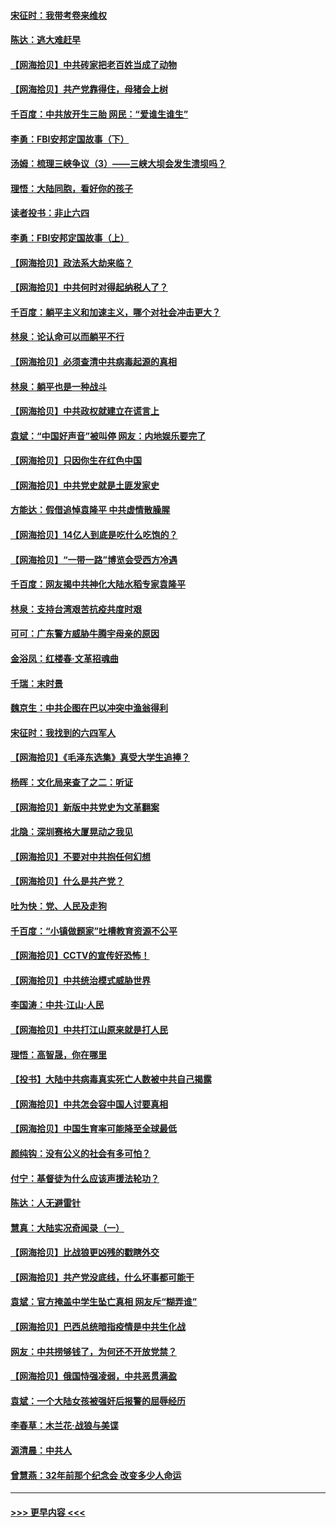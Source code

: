 #### [宋征时：我带考卷来维权](../pages/nsc993/n12994088.md?t=06030602) 
#### [陈达：逃大难赶早](../pages/nsc993/n12993569.md?t=06030602) 
#### [【网海拾贝】中共砖家把老百姓当成了动物](../pages/nsc993/n12993483.md?t=06030602) 
#### [【网海拾贝】共产党靠得住，母猪会上树](../pages/nsc993/n12990730.md?t=06030602) 
#### [千百度：中共放开生三胎 网民：“爱谁生谁生”](../pages/nsc993/n12990644.md?t=06030602) 
#### [李勇：FBI安邦定国故事（下）](../pages/nsc993/n12987854.md?t=06030602) 
#### [汤姆：梳理三峡争议（3）——三峡大坝会发生溃坝吗？](../pages/nsc993/n12989806.md?t=06030602) 
#### [理悟：大陆同胞，看好你的孩子](../pages/nsc993/n12989778.md?t=06030602) 
#### [读者投书：非止六四](../pages/nsc993/n12989673.md?t=06030602) 
#### [李勇：FBI安邦定国故事（上）](../pages/nsc993/n12987749.md?t=06030602) 
#### [【网海拾贝】政法系大劫来临？](../pages/nsc993/n12987596.md?t=06030602) 
#### [【网海拾贝】中共何时对得起纳税人了？](../pages/nsc993/n12985578.md?t=06030602) 
#### [千百度：躺平主义和加速主义，哪个对社会冲击更大？](../pages/nsc993/n12985512.md?t=06030602) 
#### [林泉：论认命可以而躺平不行](../pages/nsc993/n12985505.md?t=06030602) 
#### [【网海拾贝】必须查清中共病毒起源的真相](../pages/nsc993/n12984276.md?t=06030602) 
#### [林泉：躺平也是一种战斗](../pages/nsc993/n12984194.md?t=06030602) 
#### [【网海拾贝】中共政权就建立在谎言上](../pages/nsc993/n12981880.md?t=06030602) 
#### [袁斌：“中国好声音”被叫停 网友：内地娱乐要完了](../pages/nsc993/n12981826.md?t=06030602) 
#### [【网海拾贝】只因你生在红色中国](../pages/nsc993/n12979096.md?t=06030602) 
#### [【网海拾贝】中共党史就是土匪发家史](../pages/nsc993/n12976478.md?t=06030602) 
#### [方能达：假借追悼袁隆平 中共虚情散臊腥](../pages/nsc993/n12976396.md?t=06030602) 
#### [【网海拾贝】14亿人到底是吃什么吃饱的？](../pages/nsc993/n12974125.md?t=06030602) 
#### [【网海拾贝】“一带一路”博览会受西方冷遇](../pages/nsc993/n12971787.md?t=06030602) 
#### [千百度：网友揭中共神化大陆水稻专家袁隆平](../pages/nsc993/n12971733.md?t=06030602) 
#### [林泉：支持台湾艰苦抗疫共度时艰](../pages/nsc993/n12971350.md?t=06030602) 
#### [可可：广东警方威胁牛腾宇母亲的原因](../pages/nsc993/n12971100.md?t=06030602) 
#### [金浴凤：红楼春·文革招魂曲](../pages/nsc993/n12970354.md?t=06030602) 
#### [千瑞：末时景](../pages/nsc993/n12970337.md?t=06030602) 
#### [魏京生：中共企图在巴以冲突中渔翁得利](../pages/nsc993/n12970286.md?t=06030602) 
#### [宋征时：我找到的六四军人](../pages/nsc993/n12970213.md?t=06030602) 
#### [【网海拾贝】《毛泽东选集》真受大学生追捧？](../pages/nsc993/n12968779.md?t=06030602) 
#### [杨晖：文化局来查了之二：听证](../pages/nsc993/n12966528.md?t=06030602) 
#### [【网海拾贝】新版中共党史为文革翻案](../pages/nsc993/n12967526.md?t=06030602) 
#### [北隐：深圳赛格大厦晃动之我见](../pages/nsc993/n12967393.md?t=06030602) 
#### [【网海拾贝】不要对中共抱任何幻想](../pages/nsc993/n12965222.md?t=06030602) 
#### [【网海拾贝】什么是共产党？](../pages/nsc993/n12962781.md?t=06030602) 
#### [吐为快：党、人民及走狗](../pages/nsc993/n12962747.md?t=06030602) 
#### [千百度：“小镇做题家”吐槽教育资源不公平](../pages/nsc993/n12962705.md?t=06030602) 
#### [【网海拾贝】CCTV的宣传好恐怖！](../pages/nsc993/n12959984.md?t=06030602) 
#### [【网海拾贝】中共统治模式威胁世界](../pages/nsc993/n12957622.md?t=06030602) 
#### [李国涛：中共‧江山‧人民](../pages/nsc993/n12957502.md?t=06030602) 
#### [【网海拾贝】中共打江山原来就是打人民](../pages/nsc993/n12954345.md?t=06030602) 
#### [理悟：高智晟，你在哪里](../pages/nsc993/n12953115.md?t=06030602) 
#### [【投书】大陆中共病毒真实死亡人数被中共自己揭露](../pages/nsc993/n12953050.md?t=06030602) 
#### [【网海拾贝】中共怎会容中国人讨要真相](../pages/nsc993/n12952161.md?t=06030602) 
#### [【网海拾贝】中国生育率可能降至全球最低](../pages/nsc993/n12948793.md?t=06030602) 
#### [颜纯钩：没有公义的社会有多可怕？](../pages/nsc993/n12947626.md?t=06030602) 
#### [付宁：基督徒为什么应该声援法轮功？](../pages/nsc993/n12947233.md?t=06030602) 
#### [陈达：人无避雷针](../pages/nsc993/n12947098.md?t=06030602) 
#### [慧真：大陆实况奇闻录（一）](../pages/nsc993/n12945811.md?t=06030602) 
#### [【网海拾贝】比战狼更凶残的戳瞎外交](../pages/nsc993/n12945717.md?t=06030602) 
#### [【网海拾贝】共产党没底线，什么坏事都可能干](../pages/nsc993/n12942090.md?t=06030602) 
#### [袁斌：官方掩盖中学生坠亡真相 网友斥“糊弄谁”](../pages/nsc993/n12942029.md?t=06030602) 
#### [【网海拾贝】巴西总统暗指疫情是中共生化战](../pages/nsc993/n12938999.md?t=06030602) 
#### [网友：中共捞够钱了，为何还不开放党禁？](../pages/nsc993/n12938952.md?t=06030602) 
#### [【网海拾贝】俄国恃强凌弱，中共恶贯满盈](../pages/nsc993/n12936626.md?t=06030602) 
#### [袁斌：一个大陆女孩被强奸后报警的屈辱经历](../pages/nsc993/n12936547.md?t=06030602) 
#### [李春草：木兰花·战狼与美谍](../pages/nsc993/n12935995.md?t=06030602) 
#### [源清晨：中共人](../pages/nsc993/n12935589.md?t=06030602) 
#### [曾慧燕：32年前那个纪念会 改变多少人命运](../pages/nsc993/n12934233.md?t=06030602) 

----
#### [ >>> 更早内容 <<< ](../indexes/nsc993-earlier.md)
